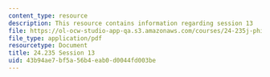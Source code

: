 ```yaml
---
content_type: resource
description: This resource contains information regarding session 13
file: https://ol-ocw-studio-app-qa.s3.amazonaws.com/courses/24-235j-philosophy-of-law-spring-2012/43b94ae7bf5a56b4eab0d0044fd003be_MIT24_235JS12_Session13.pdf
file_type: application/pdf
resourcetype: Document
title: 24.235 Session 13
uid: 43b94ae7-bf5a-56b4-eab0-d0044fd003be
---
```

